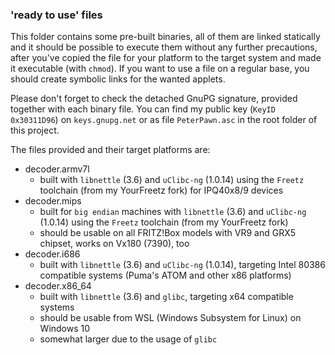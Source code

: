 ### 'ready to use' files
This folder contains some pre-built binaries, all of them are linked statically and it should be possible to execute them without any further precautions, after you've copied the file for your platform to the target system and made it executable (with ```chmod```). If you want to use a file on a regular base, you should create symbolic links for the wanted applets.

Please don't forget to check the detached GnuPG signature, provided together with each binary file. You can find my public key (```KeyID 0x30311D96```) on ```keys.gnupg.net``` or as file ```PeterPawn.asc``` in the root folder of this project.

The files provided and their target platforms are:

* decoder.armv7l
  - built with ```libnettle``` (3.6) and ```uClibc-ng``` (1.0.14) using the ```Freetz``` toolchain (from my YourFreetz fork) for IPQ40x8/9 devices
* decoder.mips
  - built for ```big endian``` machines with ```libnettle``` (3.6) and ```uClibc-ng``` (1.0.14) using the ```Freetz``` toolchain (from my YourFreetz fork)
  - should be usable on all FRITZ!Box models with VR9 and GRX5 chipset, works on Vx180 (7390), too
* decoder.i686
  - built with ```libnettle``` (3.6) and ```uClibc-ng``` (1.0.14), targeting Intel 80386 compatible systems (Puma's ATOM and other x86 platforms)
* decoder.x86_64
  - built with ```libnettle``` (3.6) and ```glibc```, targeting x64 compatible systems
  - should be usable from WSL (Windows Subsystem for Linux) on Windows 10
  - somewhat larger due to the usage of ```glibc```
